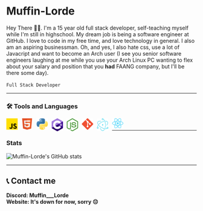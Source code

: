 # Muffin-Lorde

Hey There 👋🏽. I'm a 15 year old full stack developer, self-teaching myself while I'm still in highschool. My dream job is being a software engineer at GitHub. I love to code in my free time, and love technology in general. I also am an aspiring businessman. Oh, and yes, I also hate css, use a lot of Javacript and want to become an Arch user (I see you senior software engineers laughing at me while you use your Arch Linux PC wanting to flex about your salary and position that you **had** FAANG company, but I'll be there some day). </br>

``Full Stack Developer``

---

### 🛠️ Tools and Languages
<img align="left" alt="JavaScript" width="30px" style="padding-right:10px;" src="./icons/Javascript.png"/>
<img align="left" alt="HTML" width="30px" style="padding-right:10px;" src="./icons/HTML.png"/>
<img align="left" alt="Python" width="30px" style="padding-right:10px;" src="./icons/Python.png"/>
<img align="left" alt="c#" width="30px" style="padding-right:10px;" src="./icons/C sharp icon.png"/>
<img align="left" alt="Node" width="30px" style="padding-right:10px;" src="./icons/node(png).png"/>
<img align="left" alt="Git" width="30px" style="padding-right:10px;" src="./icons/git.png"/>
<img align="left" alt="Electron" width="30px" style="padding-right:10px;" src="./icons/electron logo.png"/>
<img align="left" alt="React" width="30px" style="padding-right:10px;" src="./icons/react.png"/> </br>

---
### Stats
![Muffin-Lorde's GitHub stats](https://github-readme-stats.vercel.app/api?username=Muffin-Lorde&show_icons=true&theme=gotham)

---

## 📞 Contact me
**Discord:    Muffin___Lorde** </br>
**Website:    It's down for now, sorry 😔**
